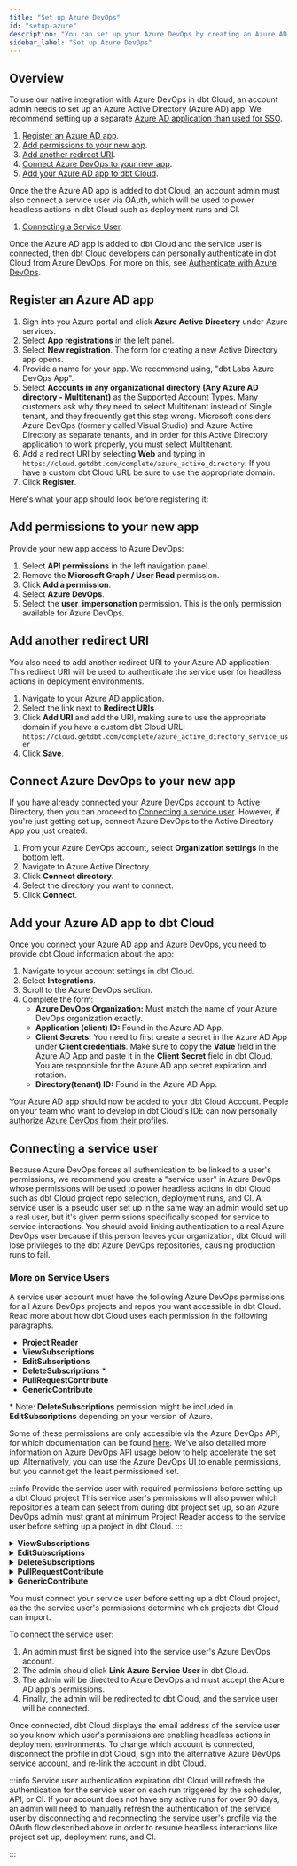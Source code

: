 ```yaml
---
title: "Set up Azure DevOps"
id: "setup-azure"
description: "You can set up your Azure DevOps by creating an Azure AD app and adding it to dbt Cloud."
sidebar_label: "Set up Azure DevOps"
---
```


<Snippet src="available-beta-banner" />

<Snippet src="available-enterprise-tier-only" />

## Overview

To use our native integration with Azure DevOps in dbt Cloud, an account admin needs to set up an Azure Active Directory (Azure AD) app. We recommend setting up a separate [Azure AD application than used for SSO](/setting-up-enterprise-sso-with-azure-active-directory).

1. [Register an Azure AD app](#register-an-azure-ad-app).
2. [Add permissions to your new app](#add-permissions-to-your-new-app).
3. [Add another redirect URI](#add-another-redirect-URI).
4. [Connect Azure DevOps to your new app](#connect-azure-devops-to-your-new-app).
5. [Add your Azure AD app to dbt Cloud](#add-your-azure-ad-app-to-dbt-cloud).

Once the the Azure AD app is added to dbt Cloud, an account admin must also connect a service user via OAuth, which will be used to power headless actions in dbt Cloud such as deployment runs and CI.
1. [Connecting a Service User](#connecting-a-service-user).


Once the Azure AD app is added to dbt Cloud and the service user is connected, then dbt Cloud developers can personally authenticate in dbt Cloud from Azure DevOps. For more on this, see [Authenticate with Azure DevOps](docs/dbt-cloud/cloud-configuring-dbt-cloud/authenticate-azure).

## Register an Azure AD app

1. Sign into you Azure portal and click **Azure Active Directory** under Azure services.
2. Select **App registrations** in the left panel.
3. Select **New registration**. The form for creating a new Active Directory app opens.
4. Provide a name for your app. We recommend using, "dbt Labs Azure DevOps App".
5. Select **Accounts in any organizational directory (Any Azure AD directory - Multitenant)** as the Supported Account Types. 
Many customers ask why they need to select Multitenant instead of Single tenant, and they frequently get this step wrong. Microsoft considers Azure DevOps (formerly called Visual Studio) and Azure Active Directory as separate tenants, and in order for this Active Directory application to work properly, you must select Multitenant.
6. Add a redirect URI by selecting **Web** and typing in `https://cloud.getdbt.com/complete/azure_active_directory`. If you have a custom dbt Cloud URL be sure to use the appropriate domain.
7. Click **Register**.

<Lightbox src="/img/docs/dbt-cloud/connecting-azure-devops/ADnavigation.gif" title="Navigating to the Azure AD app registrations"/>

Here's what your app should look before registering it:

<Lightbox src="/img/docs/dbt-cloud/connecting-azure-devops/AD app.png" title="Registering an Active Directory app"/>


## Add permissions to your new app

Provide your new app access to Azure DevOps:

1. Select **API permissions** in the left navigation panel.
2. Remove the **Microsoft Graph / User Read** permission.
3. Click **Add a permission**.
4. Select **Azure DevOps**.
5. Select the **user_impersonation** permission. This is the only permission available for Azure DevOps.

<Lightbox src="/img/docs/dbt-cloud/connecting-azure-devops/user-impersonation.gif" title="Adding permissions to the app"/>

## Add another redirect URI 

You also need to add another redirect URI to your Azure AD application. This redirect URI will be used to authenticate the service user for headless actions in deployment environments.

1. Navigate to your Azure AD application.
2. Select the link next to **Redirect URIs**
3. Click **Add URI** and add the URI, making sure to use the appropriate domain if you have a custom dbt Cloud URL:
`https://cloud.getdbt.com/complete/azure_active_directory_service_user`
4. Click **Save**.

<Lightbox src="/img/docs/dbt-cloud/connecting-azure-devops/redirect-uri.gif" title="Adding the Service User redirect URI"/>




## Connect Azure DevOps to your new app
If you have already connected your Azure DevOps account to Active Directory, then you can proceed to [Connecting a service user](#connecting-a-service-user). However, if you're just getting set up, connect Azure DevOps to the Active Directory App you just created:

1. From your Azure DevOps account, select **Organization settings** in the bottom left.
2. Navigate to Azure Active Directory.
3. Click **Connect directory**.
4. Select the directory you want to connect.
5. Click **Connect**.

<Lightbox src="/img/docs/dbt-cloud/connecting-azure-devops/connect AD to Azure DevOps.gif" title="Connecting Azure DevOps and Active Directory"/>

## Add your Azure AD app to dbt Cloud

Once you connect your Azure AD app and Azure DevOps, you need to provide dbt Cloud information about the app:

1. Navigate to your account settings in dbt Cloud.
2. Select **Integrations**.
3. Scroll to the Azure DevOps section.
4. Complete the form:
    - **Azure DevOps Organization:** Must match the name of your Azure DevOps organization exactly.
    - **Application (client) ID:** Found in the Azure AD App.
    - **Client Secrets:** You need to first create a secret in the Azure AD App under **Client credentials**. Make sure to copy the **Value** field in the Azure AD App and paste it in the **Client Secret** field in dbt Cloud. You are responsible for the Azure AD app secret expiration and rotation. 
    - **Directory(tenant) ID:** Found in the Azure AD App.

<Lightbox src="/img/docs/dbt-cloud/connecting-azure-devops/Azure Devops App in dbt Cloud.gif" title="Adding an Active Directory App to dbt Cloud"/>


Your Azure AD app should now be added to your dbt Cloud Account. People on your team who want to develop in dbt Cloud's IDE can now personally [authorize Azure DevOps from their profiles](dbt-cloud/cloud-configuring-dbt-cloud/authenticate-azure).

## Connecting a service user
Because Azure DevOps forces all authentication to be linked to a user's permissions, we recommend you create a "service user" in Azure DevOps whose permissions will be used to power headless actions in dbt Cloud such as dbt Cloud project repo selection, deployment runs, and CI. A service user is a pseudo user set up in the same way an admin would set up a real user, but it's given permissions specifically scoped for service to service interactions. You should avoid linking authentication to a real Azure DevOps user because if this person leaves your organization, dbt Cloud will lose privileges to the dbt Azure DevOps repositories, causing production runs to fail.

### More on Service Users

A service user account must have the following Azure DevOps permissions for all Azure DevOps projects and repos you want accessible in dbt Cloud. Read more about how dbt Cloud uses each permission in the following paragraphs. 

 - **Project Reader**
 - **ViewSubscriptions**
 - **EditSubscriptions**
 - **DeleteSubscriptions** * 
 - **PullRequestContribute**
 - **GenericContribute**

\* Note: **DeleteSubscriptions** permission might be included in **EditSubscriptions** depending on your version of Azure.

Some of these permissions are only accessible via the Azure DevOps API, for which documentation can be found [here](https://docs.microsoft.com/en-us/azure/devops/organizations/security/namespace-reference?view=azure-devops). We’ve also detailed more information on Azure DevOps API usage below to help accelerate the set up. Alternatively, you can use the Azure DevOps UI to enable permissions, but you cannot get the least permissioned set.

:::info  Provide the service user with required permissions before setting up a dbt Cloud project
This service user's permissions will also power which repositories a team can select from during dbt project set up, so an Azure DevOps admin must grant at minimum Project Reader access to the service user before setting up a project in dbt Cloud.
:::

<details>
<summary>  <b>ViewSubscriptions</b> </summary>
<br></br>

**Security Namespace ID:** cb594ebe-87dd-4fc9-ac2c-6a10a4c92046

**Namespace:** ServiceHooks

**Permission:**
```json 
{ 
    "bit": 1, 
    "displayName": "View Subscriptions", 
    "name": "ViewSubscriptions"
} 
```

**Uses:** To view existing Azure DevOps service hooks subscriptions

**Token (where applicable - API only):** 
- PublisherSecurity for access to all projects
- PublisherSecurity/<azure_devops_project_object_id> for per project access

**UI/API:** API only

</details>

<details>
<summary>  <b>EditSubscriptions</b> </summary>
<br></br>

**Security Namespace ID:** cb594ebe-87dd-4fc9-ac2c-6a10a4c92046

**Namespace:** ServiceHooks

**Permission:**
```json 
{
    "bit": 2,
    "displayName": "Edit Subscription",
    "name": "EditSubscriptions"
}

```

**Uses:** To add or update existing Azure DevOps service hooks subscriptions

**Token (where applicable - API only):** 
- PublisherSecurity for access to all projects
- PublisherSecurity/<azure_devops_project_object_id> for per project access

**UI/API:** API only

</details>

<details>
<summary>  <b>DeleteSubscriptions</b> </summary>
<br></br>

**Security Namespace ID:** cb594ebe-87dd-4fc9-ac2c-6a10a4c92046

**Namespace:** ServiceHooks

**Permission:**
```json 
{
    "bit": 4,
    "displayName": "Delete Subscriptions",
    "name": "DeleteSubscriptions"
}


```

**Uses:** To delete any redundant Azure DevOps service hooks subscriptions


**Token (where applicable - API only):** 
- PublisherSecurity for access to all projects
- PublisherSecurity/<azure_devops_project_object_id> for per project access

**UI/API:** API only

**Additional Notes:** This permission has been deprecated in recent Azure DevOps versions. Edit Subscriptions (bit 2) has Delete permissions.


</details>

<details>
<summary>  <b>PullRequestContribute</b> </summary>
<br></br>

**Security Namespace ID:** 2e9eb7ed-3c0a-47d4-87c1-0ffdd275fd87

**Namespace:** Git Repositories

**Permission:**
```json 
{ 	
    "bit": 16384,  
    "displayName": "Contribute to pull requests",
    "name": "PullRequestContribute"
}

```

**Uses:** To post Pull Request statuses to Azure DevOps


**Token (where applicable - API only):** 
- repoV2 for access to all projects
- repoV2/<azure_devops_project_object_id> for per project access
- repoV2/<azure_devops_project_object_id>/<azure_devops_repository_object_id> for per repo access


**UI/API:** UI and API

**Additional Notes:** This permission is automatically inherited if Project Reader/Contributor/Administrator is set in the UI.


</details>

<details>
<summary>  <b>GenericContribute</b> </summary>
<br></br>

**Security Namespace ID:** 2e9eb7ed-3c0a-47d4-87c1-0ffdd275fd87

**Namespace:** Git Repositories

**Permission:**
```json 
{
    "bit": 4,
    "displayName": "Contribute",
    "name": "GenericContribute"
}


```

**Uses:** To post commit statuses to Azure DevOps


**Token (where applicable - API only):** 
- repoV2 for access to all projects
- repoV2/<azure_devops_project_object_id> for access to a single project at a time
- repoV2/<azure_devops_project_object_id>/<azure_devops_repository_object_id> for access to a single repo at a time


**UI/API:** UI and API

**Additional Notes:** This permission is automatically inherited if Project Contributor/Administrator is set in the UI.


</details>

You must connect your service user before setting up a dbt Cloud project, as the the service user's permissions determine which projects dbt Cloud can import.

To connect the service user:
1. An admin must first be signed into the service user's Azure DevOps account.
2. The admin should click **Link Azure Service User** in dbt Cloud.
3. The admin will be directed to Azure DevOps and must accept the Azure AD app's permissions.
4. Finally, the admin will be redirected to dbt Cloud, and the service user will be connected.
<Lightbox src="/img/docs/dbt-cloud/connecting-azure-devops/azure-service-user.png" title="Connecting an Azure Service User"/>

Once connected, dbt Cloud displays the email address of the service user so you know which user's permissions are enabling headless actions in deployment environments. To change which account is connected, disconnect the profile in dbt Cloud, sign into the alternative Azure DevOps service account, and re-link the account in dbt Cloud.

:::info Service user authentication expiration
dbt Cloud will refresh the authentication for the service user on each run triggered by the scheduler, API, or CI. If your account does not have any active runs for over 90 days, an admin will need to manually refresh the authentication of the service user by disconnecting and reconnecting the service user's profile via the OAuth flow described above in order to resume headless interactions like project set up, deployment runs, and CI.

:::
